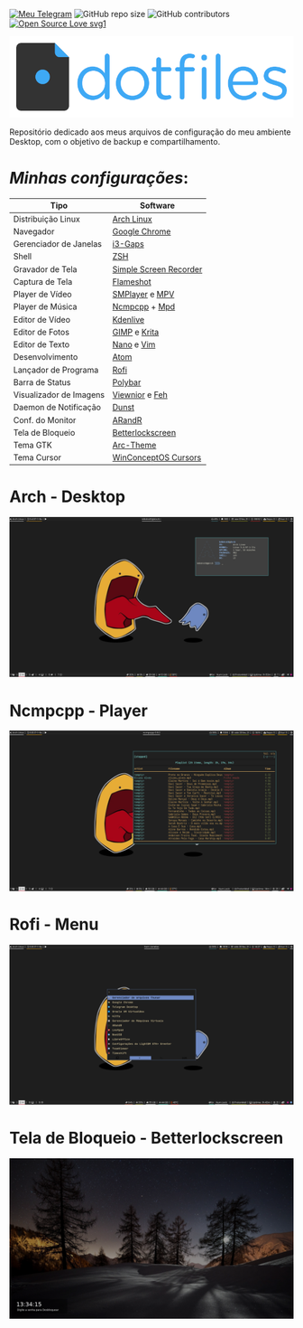 [![Meu Telegram](https://img.shields.io/badge/Meu-Telegram-red)](https://t.me/k4k4rot0)
![GitHub repo size](https://img.shields.io/github/repo-size/k4k4rot0/dotfiles?label=Repositorio)
![GitHub contributors](https://img.shields.io/github/contributors/k4k4rot0/config?label=contribuidores)
[![Open Source Love svg1](https://badges.frapsoft.com/os/v1/open-source.svg?v=103)](https://github.com/ellerbrock/open-source-badges/)

![screenshot](/screenshots/dotfiles.png)

Repositório dedicado aos meus arquivos de configuração do meu ambiente Desktop, com o objetivo de backup e compartilhamento.

# _Minhas configurações_:

**Tipo**        | **Software**
--------------- | ---------------
Distribuição Linux | [Arch Linux](https://www.archlinux.org/)
Navegador| [Google Chrome](https://www.google.com/intl/pt-BR/chrome/)
Gerenciador de Janelas | [i3-Gaps](https://github.com/Airblader/i3)
Shell | [ZSH](https://wiki.archlinux.org/index.php/Zsh)
Gravador de Tela | [Simple Screen Recorder](https://www.maartenbaert.be/simplescreenrecorder/)
Captura de Tela | [Flameshot](https://github.com/lupoDharkael/flameshot)
Player de Vídeo | [SMPlayer](https://www.smplayer.info/) e [MPV](https://mpv.io/)
Player de Música | [Ncmpcpp](https://rybczak.net/ncmpcpp/) + [Mpd](https://github.com/MusicPlayerDaemon/MPD)
Editor de Vídeo | [Kdenlive](https://kdenlive.org/en/)
Editor de Fotos | [GIMP](https://www.gimp.org/) e [Krita](https://krita.org/en/)
Editor de Texto | [Nano](https://www.nano-editor.org/) e [Vim](https://www.vim.org/)
Desenvolvimento | [Atom](https://atom.io/)
Lançador de Programa | [Rofi](https://github.com/davatorium/rofi)
Barra de Status | [Polybar](https://github.com/polybar/polybar)
Visualizador de Imagens | [Viewnior](http://siyanpanayotov.com/project/viewnior) e [Feh](https://feh.finalrewind.org/)
Daemon de Notificação | [Dunst](https://github.com/dunst-project/dunst)
Conf. do Monitor | [ARandR](https://christian.amsuess.com/tools/arandr/)
Tela de Bloqueio | [Betterlockscreen](https://github.com/pavanjadhaw/betterlockscreen)
Tema GTK | [Arc-Theme](https://github.com/horst3180/arc-theme)
Tema Cursor | [WinConceptOS Cursors](https://github.com/yeyushengfan258/WinSur-white-cursors)

# Arch - Desktop

![screenshot](/screenshots/screenshot.png)

# Ncmpcpp - Player

![screenshot](/screenshots/ncmpcpp.png)

# Rofi - Menu

![screenshot](/screenshots/rofi.png)

# Tela de Bloqueio - Betterlockscreen

![screenshot](/screenshots/bloqueio.png)
